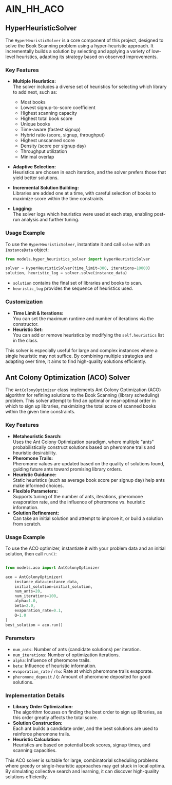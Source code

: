 # AIN_HH_ACO

## HyperHeuristicSolver

The `HyperHeuristicSolver` is a core component of this project, designed to solve the Book Scanning problem using a hyper-heuristic approach. It incrementally builds a solution by selecting and applying a variety of low-level heuristics, adapting its strategy based on observed improvements.

### Key Features

- **Multiple Heuristics:**  
  The solver includes a diverse set of heuristics for selecting which library to add next, such as:
  - Most books
  - Lowest signup-to-score coefficient
  - Highest scanning capacity
  - Highest total book score
  - Unique books
  - Time-aware (fastest signup)
  - Hybrid ratio (score, signup, throughput)
  - Highest unscanned score
  - Density (score per signup day)
  - Throughput utilization
  - Minimal overlap

- **Adaptive Selection:**  
  Heuristics are chosen in each iteration, and the solver prefers those that yield better solutions.

- **Incremental Solution Building:**  
  Libraries are added one at a time, with careful selection of books to maximize score within the time constraints.

- **Logging:**  
  The solver logs which heuristics were used at each step, enabling post-run analysis and further tuning.

### Usage Example

To use the `HyperHeuristicSolver`, instantiate it and call `solve` with an `InstanceData` object:

```python
from models.hyper_heuristics_solver import HyperHeuristicSolver

solver = HyperHeuristicSolver(time_limit=300, iterations=10000)
solution, heuristic_log = solver.solve(instance_data)
```
-   `solution` contains the final set of libraries and books to scan.
-   `heuristic_log` provides the sequence of heuristics used.
   
### Customization

-   **Time Limit & Iterations:**\
    You can set the maximum runtime and number of iterations via the constructor.
-   **Heuristic Set:**\
    You can add or remove heuristics by modifying the `self.heuristics` list in the class.

This solver is especially useful for large and complex instances where a single heuristic may not suffice. By combining multiple strategies and adapting over time, it aims to find high-quality solutions efficiently.

## Ant Colony Optimization (ACO) Solver

The `AntColonyOptimizer` class implements Ant Colony Optimization (ACO) algorithm for refining solutions to the Book Scanning (library scheduling) problem. This solver attempt to find an optimal or near-optimal order in which to sign up libraries, maximizing the total score of scanned books within the given time constraints.

### Key Features

- **Metaheuristic Search:**  
  Uses the Ant Colony Optimization paradigm, where multiple "ants" probabilistically construct solutions based on pheromone trails and heuristic desirability.
- **Pheromone Trails:**  
  Pheromone values are updated based on the quality of solutions found, guiding future ants toward promising library orders.
- **Heuristic Guidance:**  
  Static heuristics (such as average book score per signup day) help ants make informed choices.
- **Flexible Parameters:**  
  Supports tuning of the number of ants, iterations, pheromone evaporation rate, and the influence of pheromone vs. heuristic information.
- **Solution Refinement:**  
  Can take an initial solution and attempt to improve it, or build a solution from scratch.

### Usage Example

To use the ACO optimizer, instantiate it with your problem data and an initial solution, then call `run()`:

```python

from models.aco import AntColonyOptimizer

aco = AntColonyOptimizer(
    instance_data=instance_data,
    initial_solution=initial_solution,
    num_ants=20,
    num_iterations=100,
    alpha=1.0,
    beta=2.0,
    evaporation_rate=0.1,
    Q=1.0
)
best_solution = aco.run()
```

### Parameters

-   `num_ants`: Number of ants (candidate solutions) per iteration.
-   `num_iterations`: Number of optimization iterations.
-   `alpha`: Influence of pheromone trails.
-   `beta`: Influence of heuristic information.
-   `evaporation_rate` / `rho`: Rate at which pheromone trails evaporate.
-   `pheromone_deposit` / `Q`: Amount of pheromone deposited for good solutions.
  
### Implementation Details

-   **Library Order Optimization:**\
    The algorithm focuses on finding the best order to sign up libraries, as this order greatly affects the total score.
-   **Solution Construction:**\
    Each ant builds a candidate order, and the best solutions are used to reinforce pheromone trails.
-   **Heuristic Calculation:**\
    Heuristics are based on potential book scores, signup times, and scanning capacities.

This ACO solver is suitable for large, combinatorial scheduling problems where greedy or single-heuristic approaches may get stuck in local optima. By simulating collective search and learning, it can discover high-quality solutions efficiently.